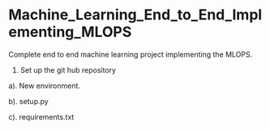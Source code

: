 # Machine_Learning_End_to_End_Implementing_MLOPS
Complete end to end machine learning project implementing the MLOPS.

1. Set up the git hub repository
  
  a). New environment.
  
  b). setup.py
  
  c). requirements.txt
